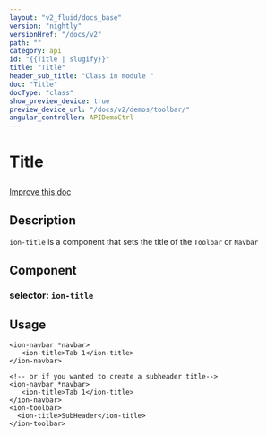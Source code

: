 ```yaml
---
layout: "v2_fluid/docs_base"
version: "nightly"
versionHref: "/docs/v2"
path: ""
category: api
id: "{{Title | slugify}}"
title: "Title"
header_sub_title: "Class in module "
doc: "Title"
docType: "class"
show_preview_device: true
preview_device_url: "/docs/v2/demos/toolbar/"
angular_controller: APIDemoCtrl 
---
```










<h1 class="api-title">


Title






</h1>

<a class="improve-v2-docs" href='http://github.com/driftyco/ionic/edit/2.0/ionic/components/toolbar/toolbar.ts#L118'>
Improve this doc
</a>






<!-- description -->
<h2>Description</h2>

<p><code>ion-title</code> is a component that sets the title of the <code>Toolbar</code> or <code>Navbar</code></p>


<h2>Component</h2>
<h3>selector: <code>ion-title</code></h3>
<!-- @usage tag -->

<h2>Usage</h2>

<pre><code class="lang-html">&lt;ion-navbar *navbar&gt;
   &lt;ion-title&gt;Tab 1&lt;/ion-title&gt;
&lt;/ion-navbar&gt;

&lt;!-- or if you wanted to create a subheader title--&gt;
&lt;ion-navbar *navbar&gt;
   &lt;ion-title&gt;Tab 1&lt;/ion-title&gt;
&lt;/ion-navbar&gt;
&lt;ion-toolbar&gt;
  &lt;ion-title&gt;SubHeader&lt;/ion-title&gt;
&lt;/ion-toolbar&gt;
</code></pre>




<!-- @property tags -->


<!-- methods on the class --><!-- related link --><!-- end content block -->


<!-- end body block -->

